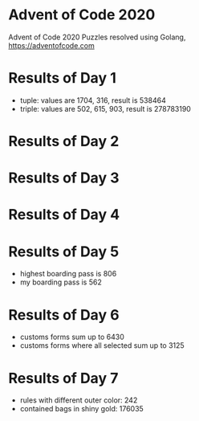 # Advent of Code 2020
Advent of Code 2020 Puzzles resolved using Golang, https://adventofcode.com

# Results of Day 1
- tuple: values are 1704, 316, result is 538464
- triple: values are 502, 615, 903, result is 278783190

# Results of Day 2

# Results of Day 3

# Results of Day 4

# Results of Day 5
- highest boarding pass is 806
- my boarding pass is 562

# Results of Day 6
- customs forms sum up to 6430 
- customs forms where all selected sum up to 3125

# Results of Day 7
- rules with different outer color: 242
- contained bags in shiny gold: 176035